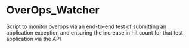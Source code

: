 # OverOps_Watcher
Script to monitor overops via an end-to-end test of submitting an application exception and ensuring the increase in hit count for that test application via the API 
